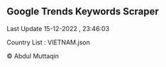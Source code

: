 

## Google Trends Keywords Scraper 
 
Last Update 15-12-2022 , 23:46:03

Country List :
VIETNAM.json



© Abdul Muttaqin 
